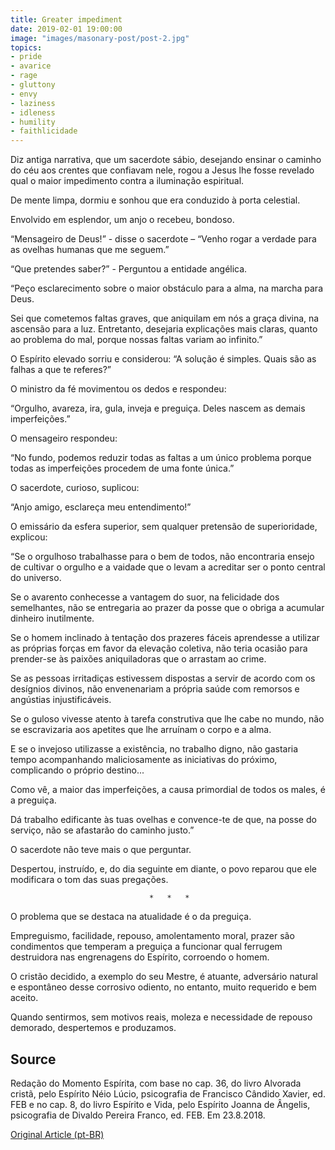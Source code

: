 ```yaml
---
title: Greater impediment
date: 2019-02-01 19:00:00
image: "images/masonary-post/post-2.jpg"
topics: 
- pride
- avarice
- rage
- gluttony
- envy
- laziness
- idleness
- humility
- faithlicidade
---
```


Diz antiga narrativa, que um sacerdote sábio, desejando ensinar o caminho do
céu aos crentes que confiavam nele, rogou a Jesus lhe fosse revelado qual o
maior impedimento contra a iluminação espiritual.

De mente limpa, dormiu e sonhou que era conduzido à porta celestial.

Envolvido em esplendor, um anjo o recebeu, bondoso.

“Mensageiro de Deus!” - disse o sacerdote – “Venho rogar a verdade para as
ovelhas humanas que me seguem.”

“Que pretendes saber?” - Perguntou a entidade angélica.

“Peço esclarecimento sobre o maior obstáculo para a alma, na marcha para Deus.

Sei que cometemos faltas graves, que aniquilam em nós a graça divina, na
ascensão para a luz. Entretanto, desejaria explicações mais claras, quanto ao
problema do mal, porque nossas faltas variam ao infinito.”

O Espírito elevado sorriu e considerou: “A solução é simples. Quais são as
falhas a que te referes?”

O ministro da fé movimentou os dedos e respondeu:

“Orgulho, avareza, ira, gula, inveja e preguiça. Deles nascem as demais
imperfeições.”

O mensageiro respondeu:

“No fundo, podemos reduzir todas as faltas a um único problema porque todas as
imperfeições procedem de uma fonte única.”

O sacerdote, curioso, suplicou:

“Anjo amigo, esclareça meu entendimento!”

O emissário da esfera superior, sem qualquer pretensão de superioridade, 
explicou:

“Se o orgulhoso trabalhasse para o bem de todos, não encontraria ensejo de
cultivar o orgulho e a vaidade que o levam a acreditar ser o ponto central do
universo.

Se o avarento conhecesse a vantagem do suor, na felicidade dos semelhantes, não
se entregaria ao prazer da posse que o obriga a acumular dinheiro inutilmente.

Se o homem inclinado à tentação dos prazeres fáceis aprendesse a utilizar as
próprias forças em favor da elevação coletiva, não teria ocasião para
prender-se às paixões aniquiladoras que o arrastam ao crime.

Se as pessoas irritadiças estivessem dispostas a servir de acordo com os
desígnios divinos, não envenenariam a própria saúde com remorsos e angústias
injustificáveis.

Se o guloso vivesse atento à tarefa construtiva que lhe cabe no mundo, não se
escravizaria aos apetites que lhe arruínam o corpo e a alma.

E se o invejoso utilizasse a existência, no trabalho digno, não gastaria tempo
acompanhando maliciosamente as iniciativas do próximo, complicando o próprio
destino...

Como vê, a maior das imperfeições, a causa primordial de todos os males, é a
preguiça.

Dá trabalho edificante às tuas ovelhas e convence-te de que, na posse do
serviço, não se afastarão do caminho justo.”

O sacerdote não teve mais o que perguntar.

Despertou, instruído, e, do dia seguinte em diante, o povo reparou que ele
modificara o tom das suas pregações.

                                   *   *   *

O problema que se destaca na atualidade é o da preguiça.

Empreguismo, facilidade, repouso, amolentamento moral, prazer são condimentos
que temperam a preguiça a funcionar qual ferrugem destruidora nas engrenagens
do Espírito, corroendo o homem.

O cristão decidido, a exemplo do seu Mestre, é atuante, adversário natural e
espontâneo desse corrosivo odiento, no entanto, muito requerido e bem aceito.

Quando sentirmos, sem motivos reais, moleza e necessidade de repouso demorado,
despertemos e produzamos.

## Source
Redação do Momento Espírita, com base no cap. 36, do livro
Alvorada cristã, pelo Espírito Néio Lúcio, psicografia de
Francisco Cândido Xavier, ed. FEB e no cap. 8, do livro
Espírito e Vida, pelo Espírito Joanna de Ângelis,
psicografia de Divaldo Pereira Franco, ed. FEB.
Em 23.8.2018.

[Original Article (pt-BR)](http://momento.com.br/pt/ler_texto.php?id=5517)
